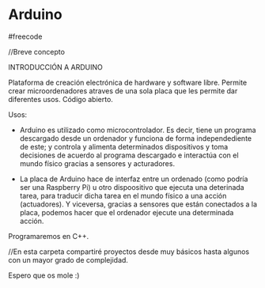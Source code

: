 # Arduino
#freecode

//Breve concepto

INTRODUCCIÓN A ARDUINO

Plataforma de creación electrónica de hardware y software libre. Permite crear microordenadores atraves de una sola placa que les permite dar diferentes usos.
Código abierto.

Usos:

-  Arduino es utilizado como microcontrolador. Es decir, tiene un programa descargado desde un ordenador y funciona de forma independediente de este; y controla y 
alimenta determinados dispositivos y toma decisiones de acuerdo al programa descargado e interactúa con el mundo físico gracias a sensores y acturadores.

- La placa de Arduino hace de interfaz entre un ordenado (como podría ser una Raspberry Pi) u otro dispoositivo que ejecuta una deterinada tarea, para traducir dicha 
tarea en el mundo físico a una acción (actuadores). Y viceversa, gracias a sensores que están conectados a la placa, podemos hacer que el ordenador ejecute una determinada
acción.

Programaremos en C++.

//En esta carpeta compartiré proyectos desde muy básicos hasta algunos con un mayor grado de complejidad.

Espero que os mole :)
